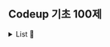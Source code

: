 ## Codeup 기초 100제

<details><summary> List 🔎</summary>

## Site
☑ [`CodeUp URL`](https://codeup.kr/problemsetsol.php?psid=23)
<br><br>

## Problems

#### 1001 ~ 1008 [출력]
- [x] [1001](https://github.com/cyoungeun/Algorithm/blob/master/src/CodeUp/_1001.java)
- [x] [1002](https://github.com/cyoungeun/Algorithm/blob/master/src/CodeUp/_1002.java)
- [x] [1003](https://github.com/cyoungeun/Algorithm/blob/master/src/CodeUp/_1003.java)
- [x] [1004](https://github.com/cyoungeun/Algorithm/blob/master/src/CodeUp/_1004.java)
- [x] [1005](https://github.com/cyoungeun/Algorithm/blob/master/src/CodeUp/_1005.java)
- [x] [1006](https://github.com/cyoungeun/Algorithm/blob/master/src/CodeUp/_1006.java)
- [x] [1007](https://github.com/cyoungeun/Algorithm/blob/master/src/CodeUp/_1007.java)

#### 1010 ~ 1027 [입출력]
- [x] [1008](https://github.com/cyoungeun/Algorithm/blob/master/src/CodeUp/_1008.java)
- [x] [1009](https://github.com/cyoungeun/Algorithm/blob/master/src/CodeUp/_1009.java)
- [x] [1010](https://github.com/cyoungeun/Algorithm/blob/master/src/CodeUp/_1010.java)
- [x] [1011](https://github.com/cyoungeun/Algorithm/blob/master/src/CodeUp/_1011.java)
- [x] [1012](https://github.com/cyoungeun/Algorithm/blob/master/src/CodeUp/_1012.java)
- [x] [1013](https://github.com/cyoungeun/Algorithm/blob/master/src/CodeUp/_1013.java)
- [x] [1014](https://github.com/cyoungeun/Algorithm/blob/master/src/CodeUp/_1014.java)
- [x] [1015](https://github.com/cyoungeun/Algorithm/blob/master/src/CodeUp/_1015.java)
- [x] [1016](https://github.com/cyoungeun/Algorithm/blob/master/src/CodeUp/_1016.java)
- [x] [1017](https://github.com/cyoungeun/Algorithm/blob/master/src/CodeUp/_1017.java)
- [x] [1018](https://github.com/cyoungeun/Algorithm/blob/master/src/CodeUp/_1018.java)
- [x] [1019](https://github.com/cyoungeun/Algorithm/blob/master/src/CodeUp/_1019.java)
- [x] [1020](https://github.com/cyoungeun/Algorithm/blob/master/src/CodeUp/_1020.java)
- [x] [1021](https://github.com/cyoungeun/Algorithm/blob/master/src/CodeUp/_1021.java)
- [x] [1022](https://github.com/cyoungeun/Algorithm/blob/master/src/CodeUp/_1022.java)
- [x] [1023](https://github.com/cyoungeun/Algorithm/blob/master/src/CodeUp/_1023.java)
- [x] [1024](https://github.com/cyoungeun/Algorithm/blob/master/src/CodeUp/_1024.java)
- [x] [1025](https://github.com/cyoungeun/Algorithm/blob/master/src/CodeUp/_1025.java)
- [x] [1026](https://github.com/cyoungeun/Algorithm/blob/master/src/CodeUp/_1026.java)
- [x] [1027](https://github.com/cyoungeun/Algorithm/blob/master/src/CodeUp/_1027.java)

#### 1028 ~ 1030 [데이터형]
- [x] [1028](https://github.com/cyoungeun/Algorithm/blob/master/src/CodeUp/_1028.java)
- [x] [1029](https://github.com/cyoungeun/Algorithm/blob/master/src/CodeUp/_1029.java)
- [x] [1030](https://github.com/cyoungeun/Algorithm/blob/master/src/CodeUp/_1030.java)

#### 1031 ~ 1037 [출력변환]
- [x] [1031](https://github.com/cyoungeun/Algorithm/blob/master/src/CodeUp/_1031.java)
- [x] [1032](https://github.com/cyoungeun/Algorithm/blob/master/src/CodeUp/_1032.java)
- [x] [1033](https://github.com/cyoungeun/Algorithm/blob/master/src/CodeUp/_1033.java)
- [x] [1034](https://github.com/cyoungeun/Algorithm/blob/master/src/CodeUp/_1034.java)
- [x] [1035](https://github.com/cyoungeun/Algorithm/blob/master/src/CodeUp/_1035.java)
- [x] [1036](https://github.com/cyoungeun/Algorithm/blob/master/src/CodeUp/_1036.java)
- [x] [1037](https://github.com/cyoungeun/Algorithm/blob/master/src/CodeUp/_1037.java)

#### 1038 ~ 1046 [산술연산]
- [x] [1038](https://github.com/cyoungeun/Algorithm/blob/master/src/CodeUp/_1038.java)
- [x] [1039](https://github.com/cyoungeun/Algorithm/blob/master/src/CodeUp/_1039.java)
- [x] [1040](https://github.com/cyoungeun/Algorithm/blob/master/src/CodeUp/_1040.java)
- [x] [1041](https://github.com/cyoungeun/Algorithm/blob/master/src/CodeUp/_1041.java)
- [x] [1042](https://github.com/cyoungeun/Algorithm/blob/master/src/CodeUp/_1042.java)
- [x] [1043](https://github.com/cyoungeun/Algorithm/blob/master/src/CodeUp/_1043.java)
- [x] [1044](https://github.com/cyoungeun/Algorithm/blob/master/src/CodeUp/_1044.java)
- [x] [1045](https://github.com/cyoungeun/Algorithm/blob/master/src/CodeUp/_1045.java)
- [x] [1046](https://github.com/cyoungeun/Algorithm/blob/master/src/CodeUp/_1046.java)

#### 1047 ~ 1048 [비트시프트연산]
- [x] [1047](https://github.com/cyoungeun/Algorithm/blob/master/src/CodeUp/_1047.java)
- [x] [1048](https://github.com/cyoungeun/Algorithm/blob/master/src/CodeUp/_1048.java)

#### 1049 ~ 1052 [비교연산]
- [x] [1049](https://github.com/cyoungeun/Algorithm/blob/master/src/CodeUp/_1049.java)
- [x] [1050](https://github.com/cyoungeun/Algorithm/blob/master/src/CodeUp/_1050.java)
- [x] [1051](https://github.com/cyoungeun/Algorithm/blob/master/src/CodeUp/_1051.java)
- [x] [1052](https://github.com/cyoungeun/Algorithm/blob/master/src/CodeUp/_1052.java)

#### 1053 ~ 1058 [논리연산]
- [x] [1053](https://github.com/cyoungeun/Algorithm/blob/master/src/CodeUp/_1053.java)
- [x] [1054](https://github.com/cyoungeun/Algorithm/blob/master/src/CodeUp/_1054.java)
- [x] [1055](https://github.com/cyoungeun/Algorithm/blob/master/src/CodeUp/_1055.java)
- [x] [1056](https://github.com/cyoungeun/Algorithm/blob/master/src/CodeUp/_1056.java)
- [x] [1057](https://github.com/cyoungeun/Algorithm/blob/master/src/CodeUp/_1057.java)
- [x] [1058](https://github.com/cyoungeun/Algorithm/blob/master/src/CodeUp/_1058.java)

#### 1059 ~ 1062 [비트단위논리연산]
- [x] [1059](https://github.com/cyoungeun/Algorithm/blob/master/src/CodeUp/_1059.java)
- [x] [1060](https://github.com/cyoungeun/Algorithm/blob/master/src/CodeUp/_1060.java)
- [x] [1061](https://github.com/cyoungeun/Algorithm/blob/master/src/CodeUp/_1061.java)
- [x] [1062](https://github.com/cyoungeun/Algorithm/blob/master/src/CodeUp/_1062.java)

#### 1063 ~ 1064 [삼항연산]
- [x] [1063](https://github.com/cyoungeun/Algorithm/blob/master/src/CodeUp/_1063.java)
- [x] [1064](https://github.com/cyoungeun/Algorithm/blob/master/src/CodeUp/_1064.java)

#### 1065 ~ 1070 [조건/선택실행구조]
- [x] [1065](https://github.com/cyoungeun/Algorithm/blob/master/src/CodeUp/_1065.java)
- [x] [1066](https://github.com/cyoungeun/Algorithm/blob/master/src/CodeUp/_1066.java)
- [x] [1067](https://github.com/cyoungeun/Algorithm/blob/master/src/CodeUp/_1067.java)
- [x] [1068](https://github.com/cyoungeun/Algorithm/blob/master/src/CodeUp/_1068.java)
- [x] [1069](https://github.com/cyoungeun/Algorithm/blob/master/src/CodeUp/_1069.java)
- [x] [1070](https://github.com/cyoungeun/Algorithm/blob/master/src/CodeUp/_1070.java)

#### 1071 ~ 1077 [반복실행구조]
- [x] [1071](https://github.com/cyoungeun/Algorithm/blob/master/src/CodeUp/_1071.java)
- [x] [1072](https://github.com/cyoungeun/Algorithm/blob/master/src/CodeUp/_1072.java)
- [x] [1073](https://github.com/cyoungeun/Algorithm/blob/master/src/CodeUp/_1073.java)
- [x] [1074](https://github.com/cyoungeun/Algorithm/blob/master/src/CodeUp/_1074.java)
- [x] [1075](https://github.com/cyoungeun/Algorithm/blob/master/src/CodeUp/_1075.java)
- [x] [1076](https://github.com/cyoungeun/Algorithm/blob/master/src/CodeUp/_1076.java)
- [x] [1077](https://github.com/cyoungeun/Algorithm/blob/master/src/CodeUp/_1077.java)

#### 1078 ~ 1092 [종합]
- [x] [1078](https://github.com/cyoungeun/Algorithm/blob/master/src/CodeUp/_1078.java) - 짝수 합 구하기
- [x] [1079](https://github.com/cyoungeun/Algorithm/blob/master/src/CodeUp/_1079.java) - 원하는 문자가 입력될 때 까지 반복 출력하기
- [x] [1080](https://github.com/cyoungeun/Algorithm/blob/master/src/CodeUp/_1080.java) - 언제까지 더해야 할까?
- [x] [1081](https://github.com/cyoungeun/Algorithm/blob/master/src/CodeUp/_1081.java) - 주사위를 2개 던지면?
- [x] [1082](https://github.com/cyoungeun/Algorithm/blob/master/src/CodeUp/_1082.java) - 16진수 구구단
- [x] [1083](https://github.com/cyoungeun/Algorithm/blob/master/src/CodeUp/_1083.java) - 3 6 9 게임
- [x] [1084](https://github.com/cyoungeun/Algorithm/blob/master/src/CodeUp/_1084.java) - 빛 섞어 색 만들기
- [x] [1085](https://github.com/cyoungeun/Algorithm/blob/master/src/CodeUp/_1085.java) - 소리 파일 저장용량 계산하기
- [x] [1086](https://github.com/cyoungeun/Algorithm/blob/master/src/CodeUp/_1086.java) - 그림 파일 저장용량 계산하기
- [x] [1087](https://github.com/cyoungeun/Algorithm/blob/master/src/CodeUp/_1087.java) - 여기까지! 이제 그만~
- [x] [1088](https://github.com/cyoungeun/Algorithm/blob/master/src/CodeUp/_1088.java) - 3의 배수는 통과?
- [x] [1089](https://github.com/cyoungeun/Algorithm/blob/master/src/CodeUp/_1089.java) - 수 나열하기1
- [x] [1090](https://github.com/cyoungeun/Algorithm/blob/master/src/CodeUp/_1090.java) - 수 나열하기2
- [x] [1091](https://github.com/cyoungeun/Algorithm/blob/master/src/CodeUp/_1091.java) - 수 나열하기3
- [x] [1092](https://github.com/cyoungeun/Algorithm/blob/master/src/CodeUp/_1092.java) - 함께 문제 푸는 날

#### 1093 ~ 1095 [1차원 배열]
- [x] [1093](https://github.com/cyoungeun/Algorithm/blob/master/src/CodeUp/_1093.java) - 이상한 출석 번호 부르기1
- [x] [1094](https://github.com/cyoungeun/Algorithm/blob/master/src/CodeUp/_1094.java) - 이상한 출석 번호 부르기2
- [x] [1095](https://github.com/cyoungeun/Algorithm/blob/master/src/CodeUp/_1095.java) - 이상한 출석 번호 부르기3

#### 1096 ~ 1099 [2차원 배열]
- [x] [1096](https://github.com/cyoungeun/Algorithm/blob/master/src/CodeUp/_1096.java) - 바둑판에 흰 돌 놓기
- [x] [1097](https://github.com/cyoungeun/Algorithm/blob/master/src/CodeUp/_1097.java) - 바둑알 십자 뒤집기
- [x] [1098](https://github.com/cyoungeun/Algorithm/blob/master/src/CodeUp/_1098.java) - 설탕과자 뽑기
- [x] [1099](https://github.com/cyoungeun/Algorithm/blob/master/src/CodeUp/_1099.java) - 성실한 개미

</details>